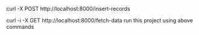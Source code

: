 curl -X POST http://localhost:8000/insert-records

curl -i -X GET http://localhost:8000/fetch-data   run this project using above commands